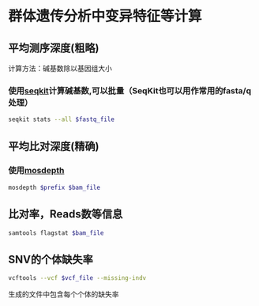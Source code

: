 # 群体遗传分析中变异特征等计算

## 平均测序深度(粗略)

计算方法：碱基数除以基因组大小
### 使用[seqkit](https://github.com/shenwei356/seqkit)计算碱基数,可以批量（SeqKit也可以用作常用的fasta/q处理）
```sh
seqkit stats --all $fastq_file
```

## 平均比对深度(精确)

### 使用[mosdepth](https://github.com/brentp/mosdepth)
```sh
mosdepth $prefix $bam_file
```

## 比对率，Reads数等信息

```sh
samtools flagstat $bam_file
```

## SNV的个体缺失率
```sh
vcftools --vcf $vcf_file --missing-indv
```
生成的文件中包含每个个体的缺失率